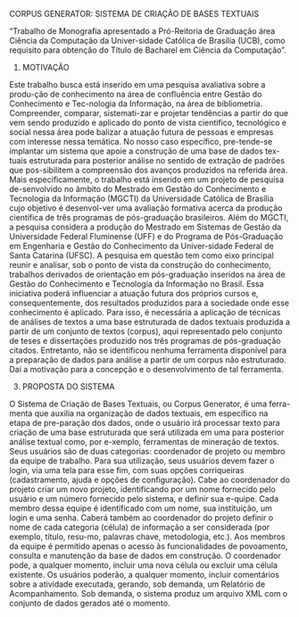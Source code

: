 CORPUS GENERATOR:
SISTEMA DE CRIAÇÃO DE BASES TEXTUAIS



“Trabalho de Monografia apresentado a Pró-Reitoria de Graduação área Ciência da Computação da Univer-sidade Católica de Brasília (UCB), como requisito para obtenção do Título de Bacharel em Ciência da Computação”.


1. MOTIVAÇÃO

Este trabalho busca está inserido em uma pesquisa avaliativa sobre a produ-ção de conhecimento na área de confluência entre Gestão do Conhecimento e Tec-nologia da Informação, na área de bibliometria. Compreender, comparar, sistemati-zar e projetar tendências a partir do que vem sendo produzido e aplicado do ponto de vista científico, tecnológico e social nessa área pode balizar a atuação futura de pessoas e empresas com interesse nessa temática. No nosso caso específico, pre-tende-se implantar um sistema que apoie a construção de uma base de dados tex-tuais estruturada para posterior análise no sentido de extração de padrões que pos-sibilitem a compreensão dos avanços produzidos na referida área.
Mais especificamente, o trabalho está inserido em um projeto de pesquisa de-senvolvido no âmbito do Mestrado em Gestão do Conhecimento e Tecnologia da Informação (MGCTI) da Universidade Católica de Brasília cujo objetivo é desenvol-ver uma avaliação formativa acerca da produção científica de três programas de pós-graduação brasileiros. Além do MGCTI, a pesquisa considera a produção do Mestrado em Sistemas de Gestão da Universidade Federal Fluminense (UFF) e do Programa de Pós-Graduação em Engenharia e Gestão do Conhecimento da Univer-sidade Federal de Santa Catarina (UFSC). A pesquisa em questão tem como eixo principal reunir e analisar, sob o ponto de vista da construção do conhecimento, trabalhos derivados de orientação em pós-graduação inseridos na área de Gestão do Conhecimento e Tecnologia da Informação no Brasil. Essa iniciativa poderá influenciar a atuação futura dos próprios cursos e, consequentemente, dos resultados produzidos para a sociedade onde esse conhecimento é aplicado. Para isso, é necessária a aplicação de técnicas de análises de textos a uma base estruturada de dados textuais produzida a partir de um conjunto de textos (corpus), aqui representado pelo conjunto de teses e dissertações produzido nos três programas de pós-graduação citados.
Entretanto, não se identificou nenhuma ferramenta disponível para a preparação de dados para análise a partir de um corpus não estruturado. Daí a motivação para a concepção e o desenvolvimento de tal ferramenta.

3. PROPOSTA DO SISTEMA

O Sistema de Criação de Bases Textuais, ou Corpus Generator, é uma ferra-menta que auxilia na organização de dados textuais, em específico na etapa de pre-paração dos dados, onde o usuário irá processar texto para criação de uma base estruturada que será utilizada em uma para  posterior análise textual como, por e-xemplo, ferramentas de mineração de textos.  Seus usuários são de duas categorias: coordenador de projeto ou membro da equipe de trabalho. Para sua utilização, seus usuários devem fazer o login, via uma tela para esse fim, com suas opções corriqueiras (cadastramento, ajuda e opções de configuração).
Cabe ao coordenador do projeto criar um novo projeto, identificando por um nome fornecido pelo usuário e um número fornecido pelo sistema, e definir sua e-quipe. Cada membro dessa equipe é identificado com um nome, sua instituição, um login e uma senha. Caberá também ao coordenador do projeto definir o nome de cada  categoria (célula) de informação a ser considerada (por exemplo, título, resu-mo, palavras chave, metodologia, etc.).
Aos membros da equipe é permitido apenas o acesso às funcionalidades de povoamento, consulta e manutenção da base de dados em construção.
O coordenador pode, a qualquer momento, incluir uma nova célula ou excluir uma célula existente. Os usuários poderão, a qualquer momento, incluir comentários sobre a atividade executada, gerando, sob demanda, um Relatório de Acompanhamento.
Sob demanda, o sistema produz um arquivo XML com o conjunto de dados gerados até o momento.
